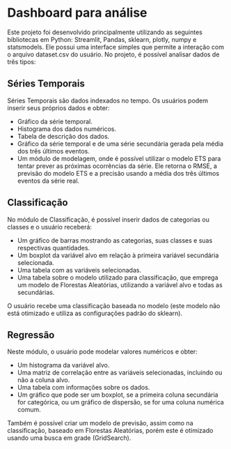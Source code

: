# Dashboard para análise

Este projeto foi desenvolvido principalmente utilizando as seguintes bibliotecas em Python: Streamlit, Pandas, sklearn, plotly, numpy e statsmodels. Ele possui uma interface simples que permite a interação com o arquivo dataset.csv do usuário. No projeto, é possível analisar dados de três tipos:

## Séries Temporais

Séries Temporais são dados indexados no tempo. Os usuários podem inserir seus próprios dados e obter:

- Gráfico da série temporal.
- Histograma dos dados numéricos.
- Tabela de descrição dos dados.
- Gráfico da série temporal e de uma série secundária gerada pela média dos três últimos eventos.
- Um módulo de modelagem, onde é possível utilizar o modelo ETS para tentar prever as próximas ocorrências da série. Ele retorna o RMSE, a previsão do modelo ETS e a precisão usando a média dos três últimos eventos da série real.

## Classificação

No módulo de Classificação, é possível inserir dados de categorias ou classes e o usuário receberá:

- Um gráfico de barras mostrando as categorias, suas classes e suas respectivas quantidades.
- Um boxplot da variável alvo em relação à primeira variável secundária selecionada.
- Uma tabela com as variáveis selecionadas.
- Uma tabela sobre o modelo utilizado para classificação, que emprega um modelo de Florestas Aleatórias, utilizando a variável alvo e todas as secundárias.

O usuário recebe uma classificação baseada no modelo (este modelo não está otimizado e utiliza as configurações padrão do sklearn).

## Regressão

Neste módulo, o usuário pode modelar valores numéricos e obter:

- Um histograma da variável alvo.
- Uma matriz de correlação entre as variáveis selecionadas, incluindo ou não a coluna alvo.
- Uma tabela com informações sobre os dados.
- Um gráfico que pode ser um boxplot, se a primeira coluna secundária for categórica, ou um gráfico de dispersão, se for uma coluna numérica comum.

Também é possível criar um modelo de previsão, assim como na classificação, baseado em Florestas Aleatórias, porém este é otimizado usando uma busca em grade (GridSearch).

